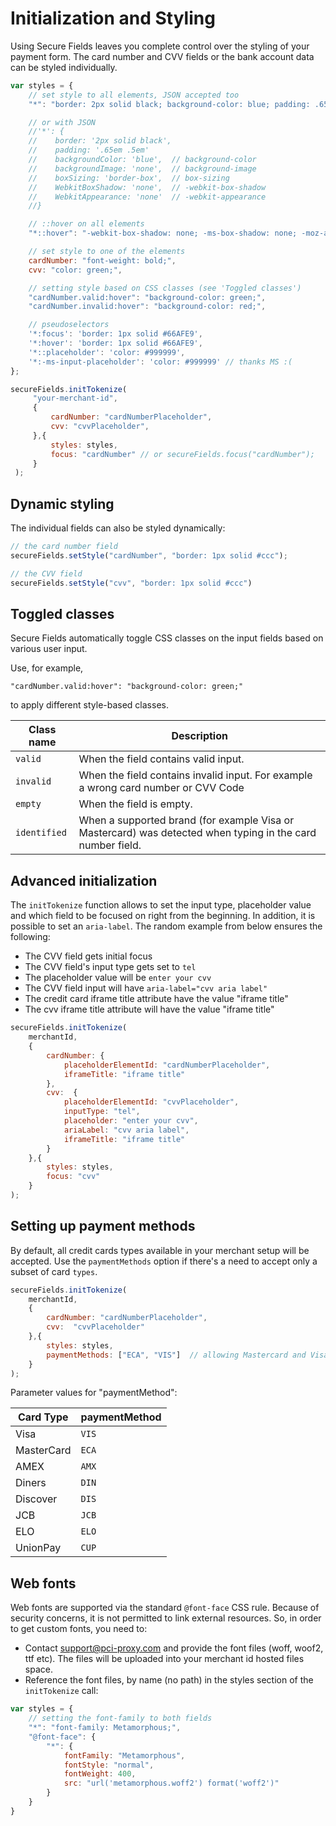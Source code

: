# Initialization and Styling

Using Secure Fields leaves you complete control over the styling of your payment form. The card number and CVV fields or the bank account data can be styled individually.

```javascript
var styles = {
    // set style to all elements, JSON accepted too
    "*": "border: 2px solid black; background-color: blue; padding: .65em .5em",

    // or with JSON
    //'*': {
    //    border: '2px solid black',
    //    padding: '.65em .5em'       
    //    backgroundColor: 'blue',  // background-color
    //    backgroundImage: 'none',  // background-image
    //    boxSizing: 'border-box',  // box-sizing
    //    WebkitBoxShadow: 'none',  // -webkit-box-shadow
    //    WebkitAppearance: 'none'  // -webkit-appearance
    //}

    // ::hover on all elements
    "*::hover": "-webkit-box-shadow: none; -ms-box-shadow: none; -moz-appearance: none; ",

    // set style to one of the elements
    cardNumber: "font-weight: bold;",
    cvv: "color: green;",

    // setting style based on CSS classes (see 'Toggled classes')
    "cardNumber.valid:hover": "background-color: green;",
    "cardNumber.invalid:hover": "background-color: red;",    

    // pseudoselectors
    '*:focus': 'border: 1px solid #66AFE9',
    '*:hover': 'border: 1px solid #66AFE9',
    '*::placeholder': 'color: #999999',
    '*:-ms-input-placeholder': 'color: #999999' // thanks MS :( 
};

secureFields.initTokenize(
     "your-merchant-id",
     {
         cardNumber: "cardNumberPlaceholder",
         cvv: "cvvPlaceholder",
     },{            
         styles: styles,
         focus: "cardNumber" // or secureFields.focus("cardNumber");
     }
 );
```

## Dynamic styling

The individual fields can also be styled dynamically:

```javascript
// the card number field
secureFields.setStyle("cardNumber", "border: 1px solid #ccc");

// the CVV field
secureFields.setStyle("cvv", "border: 1px solid #ccc")
```

## Toggled classes

Secure Fields automatically toggle CSS classes on the input fields based on various user input.&#x20;

Use, for example,

`"cardNumber.valid:hover": "background-color: green;"`&#x20;

to apply different style-based classes.

| Class name   | Description                                                                                                |
| ------------ | ---------------------------------------------------------------------------------------------------------- |
| `valid`      | When the field contains valid input.                                                                       |
| `invalid`    | When the field contains invalid input. For example a wrong card number or CVV Code                         |
| `empty`      | When the field is empty.                                                                                   |
| `identified` | When a supported brand (for example Visa or Mastercard) was detected when typing in the card number field. |

## Advanced initialization

The `initTokenize` function allows to set the input type, placeholder value and which field to be focused on right from the beginning. In addition, it is possible to set an `aria-label`. The random example from below ensures the following:

* The CVV field gets initial focus
* The CVV field's input type gets set to `tel`
* The placeholder value will be `enter your cvv`
* The CVV field input will have `aria-label="cvv aria label"`
* The credit card iframe title attribute have the value "iframe title"
* The cvv iframe title attribute will have the value "iframe title"

```javascript
secureFields.initTokenize(
    merchantId,
    {
        cardNumber: {
            placeholderElementId: "cardNumberPlaceholder",
            iframeTitle: "iframe title"
        },
        cvv:  {
            placeholderElementId: "cvvPlaceholder",
            inputType: "tel",
            placeholder: "enter your cvv",
            ariaLabel: "cvv aria label",
            iframeTitle: "iframe title"
        }
    },{        
        styles: styles,
        focus: "cvv"
    }
);
```

## Setting up payment methods

By default, all credit cards types available in your merchant setup will be accepted. Use the `paymentMethods` option if there's a need to accept only a subset of card `types`.

```javascript
secureFields.initTokenize(
    merchantId,
    {
        cardNumber: "cardNumberPlaceholder",
        cvv:  "cvvPlaceholder"
    },{        
        styles: styles,
        paymentMethods: ["ECA", "VIS"]  // allowing Mastercard and Visa only
    }
);
```

Parameter values for "paymentMethod":

| Card Type  | paymentMethod |
| ---------- | ------------- |
| Visa       | `VIS`         |
| MasterCard | `ECA`         |
| AMEX       | `AMX`         |
| Diners     | `DIN`         |
| Discover   | `DIS`         |
| JCB        | `JCB`         |
| ELO        | `ELO`         |
| UnionPay   | `CUP`         |

## Web fonts

Web fonts are supported via the standard `@font-face` CSS rule. Because of security concerns, it is not permitted to link external resources. So, in order to get custom fonts, you need to:

* Contact [support@pci-proxy.com](mailto:support@pci-proxy.com) and provide the font files (woff, woof2, ttf etc). The files will be uploaded into your merchant id hosted files space.
* Reference the font files, by name (no path) in the styles section of the `initTokenize` call:

```javascript
var styles = {
    // setting the font-family to both fields
    "*": "font-family: Metamorphous;",
    "@font-face": {
        "*": {
            fontFamily: "Metamorphous",
            fontStyle: "normal",
            fontWeight: 400,
            src: "url('metamorphous.woff2') format('woff2')"
        }        
    }
}
```
